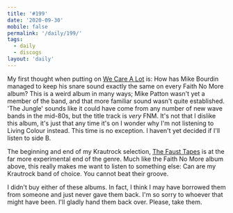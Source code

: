 ```yaml
---
title: '#199'
date: '2020-09-30'
mobile: false
permalink: '/daily/199/'
tags:
  - daily
  - discogs
layout: 'daily'
---
```


My first thought when putting on [We Care A Lot](https://www.discogs.com/Faith-No-More-We-Care-A-Lot/release/2741099) is: How has Mike Bourdin managed to keep his snare sound exactly the same on every Faith No More album? This is a weird album in many ways; Mike Patton wasn't yet a member of the band, and that more familiar sound wasn't quite established. 'The Jungle' sounds like it could have come from any number of new wave bands in the mid-80s, but the title track is _very_ FNM. It's not that I dislike this album, it's just that any time it's on I wonder why I'm not listening to Living Colour instead. This time is no exception. I haven't yet decided if I'll listen to side B.

The beginning and end of my Krautrock selection, [The Faust Tapes](https://www.discogs.com/Faust-The-Faust-Tapes/release/223803) is at the far more experimental end of the genre. Much like the Faith No More album above, this really makes me want to listen to something else: Can are my Krautrock band of choice. You cannot beat their groove.

I didn't buy either of these albums. In fact, I think I may have borrowed them from someone and just never gave them back. I'm so sorry to whoever that might have been. I'll gladly hand them back over. Please, take them.
